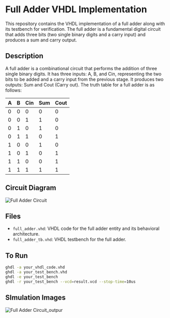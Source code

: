 # Full Adder VHDL Implementation

This repository contains the VHDL implementation of a full adder along with its testbench for verification. The full adder is a fundamental digital circuit that adds three bits (two single binary digits and a carry input) and produces a sum and carry output.

## Description

A full adder is a combinational circuit that performs the addition of three single binary digits. It has three inputs: A, B, and Cin, representing the two bits to be added and a carry input from the previous stage. It produces two outputs: Sum and Cout (Carry out). The truth table for a full adder is as follows:

| A | B | Cin | Sum | Cout |
|---|---|-----|-----|------|
| 0 | 0 |  0  |  0  |  0   |
| 0 | 0 |  1  |  1  |  0   |
| 0 | 1 |  0  |  1  |  0   |
| 0 | 1 |  1  |  0  |  1   |
| 1 | 0 |  0  |  1  |  0   |
| 1 | 0 |  1  |  0  |  1   |
| 1 | 1 |  0  |  0  |  1   |
| 1 | 1 |  1  |  1  |  1   |


## Circuit Diagram

![Full Adder Circuit](https://github.com/niranjandahal/Embedded_VHDL_LAB/blob/main/fulladder/fulladder.png)


## Files

- `full_adder.vhd`: VHDL code for the full adder entity and its behavioral architecture.
- `full_adder_tb.vhd`: VHDL testbench for the full adder.



## To Run

  ```bash
  ghdl -a your_vhdl_code.vhd
  ghdl -a your_test_bench.vhd
  ghdl -e your_test_bench
  ghdl -r your_test_bench --vcd=result.vcd --stop-time=10us
  ```

## SImulation Images


![Full Adder Circuit_outpur](https://github.com/niranjandahal/Embedded_VHDL_LAB/blob/main/fulladder/fulladdersimulation.png)


